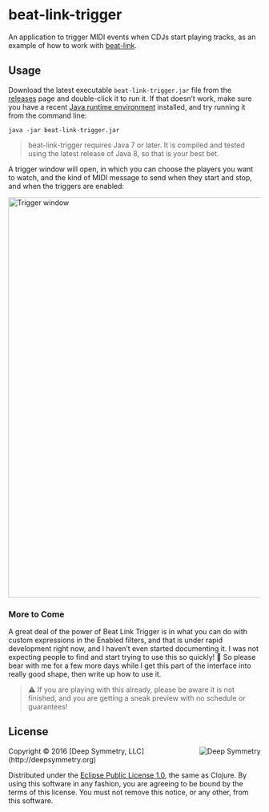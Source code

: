 # beat-link-trigger

An application to trigger MIDI events when CDJs start playing tracks,
as an example of how to work with
[beat-link](https://github.com/brunchboy/beat-link#beat-link).

## Usage

Download the latest executable `beat-link-trigger.jar` file from the
[releases](https://github.com/brunchboy/beat-link-trigger/releases)
page and double-click it to run it. If that doesn&rsquo;t work, make
sure you have a recent
[Java runtime environment](https://java.com/inc/BrowserRedirect1.jsp)
installed, and try running it from the command line:

    java -jar beat-link-trigger.jar

> beat-link-trigger requires Java 7 or later. It is compiled and
> tested using the latest release of Java 8, so that is your best bet.

A trigger window will open, in which you can choose the players you
want to watch, and the kind of MIDI message to send when they start
and stop, and when the triggers are enabled:

<image src="doc/assets/TriggerWindow.png" alt="Trigger window" width="800">

### More to Come

A great deal of the power of Beat Link Trigger is in what you can do
with custom expressions in the Enabled filters, and that is under
rapid development right now, and I haven&rsquo;t even started
documenting it. I was not expecting people to find and start trying
to use this so quickly! :calendar: So please bear with me for a few
more days while I get this part of the interface into really good
shape, then write up how to use it.

> :warning: If you are playing with this already, please be aware it
> is not finished, and you are getting a sneak preview with no
> schedule or guarantees!

## License

<img align="right" alt="Deep Symmetry" src="https://github.com/brunchboy/beat-link/blob/master/assets/DS-logo-bw-200-padded-left.png">
Copyright © 2016 [Deep Symmetry, LLC](http://deepsymmetry.org)

Distributed under the
[Eclipse Public License 1.0](http://opensource.org/licenses/eclipse-1.0.php),
the same as Clojure. By using this software in any fashion, you are
agreeing to be bound by the terms of this license. You must not remove
this notice, or any other, from this software.
